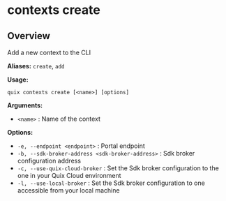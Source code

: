 # contexts create

## Overview

Add a new context to the CLI

**Aliases:** `create`, `add`

**Usage:**

```
quix contexts create [<name>] [options]
```

**Arguments:**

- `<name>` : Name of the context

**Options:**

- `-e, --endpoint <endpoint>` : Portal endpoint
- `-b, --sdk-broker-address <sdk-broker-address>` : Sdk broker configuration address
- `-c, --use-quix-cloud-broker` : Set the Sdk broker configuration to the one in your Quix Cloud environment
- `-l, --use-local-broker` : Set the Sdk broker configuration to one accessible from your local machine

